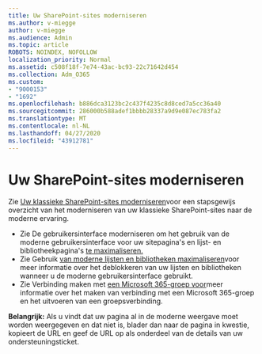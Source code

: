 ```yaml
---
title: Uw SharePoint-sites moderniseren
ms.author: v-miegge
author: v-miegge
ms.audience: Admin
ms.topic: article
ROBOTS: NOINDEX, NOFOLLOW
localization_priority: Normal
ms.assetid: c508f18f-7e74-43ac-bc93-22c71642d454
ms.collection: Adm_O365
ms.custom:
- "9000153"
- "1692"
ms.openlocfilehash: b886dca3123bc2c437f4235c8d8ced7a5cc36a40
ms.sourcegitcommit: 286000b588adef1bbbb28337a9d9e087ec783fa2
ms.translationtype: MT
ms.contentlocale: nl-NL
ms.lasthandoff: 04/27/2020
ms.locfileid: "43912781"
---
```

# <a name="modernize-your-sharepoint-sites"></a>Uw SharePoint-sites moderniseren

Zie [Uw klassieke SharePoint-sites moderniseren](https://docs.microsoft.com/sharepoint/dev/transform/modernize-classic-sites)voor een stapsgewijs overzicht van het moderniseren van uw klassieke SharePoint-sites naar de moderne ervaring.

* Zie De gebruikersinterface moderniseren om het gebruik van de moderne gebruikersinterface voor uw sitepagina's en lijst- en bibliotheekpagina's [te maximaliseren.](https://docs.microsoft.com/sharepoint/dev/transform/modernize-userinterface)
* Zie Gebruik [van moderne lijsten en bibliotheken maximaliseren](https://docs.microsoft.com/sharepoint/dev/transform/modernize-userinterface-lists-and-libraries)voor meer informatie over het deblokkeren van uw lijsten en bibliotheken wanneer u de moderne gebruikersinterface gebruikt.
* Zie Verbinding maken met [een Microsoft 365-groep voor](https://docs.microsoft.com/sharepoint/dev/transform/modernize-connect-to-office365-group)meer informatie over het maken van verbinding met een Microsoft 365-groep en het uitvoeren van een groepsverbinding.

**Belangrijk:** Als u vindt dat uw pagina al in de moderne weergave moet worden weergegeven en dat niet is, blader dan naar de pagina in kwestie, kopieert de URL en geef de URL op als onderdeel van de details van uw ondersteuningsticket.
